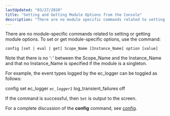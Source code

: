 ```yaml
---
lastUpdated: "03/27/2020"
title: "Setting and Getting Module Options from the Console"
description: "There are no module specific commands related to setting or getting module options To set or get module specific options use the command Note that there is no between the Scope Name and the Instance Name and that no Instance Name is specified if the module is a singleton For..."
---
```


There are no module-specific commands related to setting or getting module options. To set or get module-specific options, use the command:

`config [set | eval | get] Scope_Name [Instance_Name] option [value]`

Note that there is no ‘`:`’ between the Scope_Name and the Instance_Name and that no Instance_Name is specified if the module is a singleton.

For example, the event types logged by the ec_logger can be toggled as follows:

config set ec_logger *`ec_logger1`* log_transient_failures off

If the command is successful, then `Set` is output to the screen.

For a complete discussion of the **config** command, see [config](/momentum/4/console-commands/config).